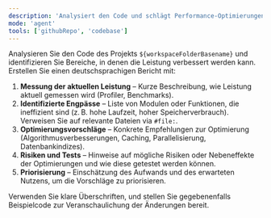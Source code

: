 ```yaml
---
description: 'Analysiert den Code und schlägt Performance-Optimierungen auf Deutsch vor'
mode: 'agent'
tools: ['githubRepo', 'codebase']
---
```


Analysieren Sie den Code des Projekts `${workspaceFolderBasename}` und identifizieren Sie Bereiche, in denen die Leistung verbessert werden kann. Erstellen Sie einen deutschsprachigen Bericht mit:

1. **Messung der aktuellen Leistung** – Kurze Beschreibung, wie Leistung aktuell gemessen wird (Profiler, Benchmarks).
2. **Identifizierte Engpässe** – Liste von Modulen oder Funktionen, die ineffizient sind (z. B. hohe Laufzeit, hoher Speicherverbrauch). Verweisen Sie auf relevante Dateien via `#file:`.
3. **Optimierungsvorschläge** – Konkrete Empfehlungen zur Optimierung (Algorithmusverbesserungen, Caching, Parallelisierung, Datenbankindizes).
4. **Risiken und Tests** – Hinweise auf mögliche Risiken oder Nebeneffekte der Optimierungen und wie diese getestet werden können.
5. **Priorisierung** – Einschätzung des Aufwands und des erwarteten Nutzens, um die Vorschläge zu priorisieren.

Verwenden Sie klare Überschriften, und stellen Sie gegebenenfalls Beispielcode zur Veranschaulichung der Änderungen bereit.